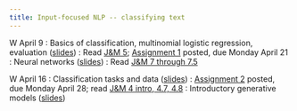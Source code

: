 ```yaml
---
title: Input-focused NLP -- classifying text
---
```


W April 9
: Basics of classification, multinomial logistic regression, evaluation ([slides](https://docs.google.com/presentation/d/1lSJZcajzkyuyWgOGhGOgxKG161IBbwKqZ0zD_T7HSjA/edit?usp=sharing))
  : Read  [J&M 5](https://web.stanford.edu/~jurafsky/slp3/5.pdf); [Assignment 1](../assets/docs/A1.pdf) posted, due Monday April 21
: Neural networks ([slides](https://docs.google.com/presentation/d/1pukVpIUuliqPo5Lrn43Y0MbpVoF-LZIuDc0yukcXsHU/edit?usp=sharing))
  : Read [J&M 7 through 7.5](https://web.stanford.edu/~jurafsky/slp3/7.pdf)

W April 16
: Classification tasks and data ([slides](https://docs.google.com/presentation/d/1kx5h3hoj53ejSby1iVZdeBZpCIkrf81thVQqQbKZY04/edit?usp=sharing))
  : [Assignment 2](../assets/docs/A2.pdf) posted, due Monday April 28; read [J&M 4 intro, 4.7, 4.8](https://web.stanford.edu/~jurafsky/slp3/4.pdf)
: Introductory generative models ([slides](https://docs.google.com/presentation/d/1XEGJ2O7BvWzjJticEWf9IKtW30GYNMqymS_OYVc3B2E/edit?usp=sharing))
